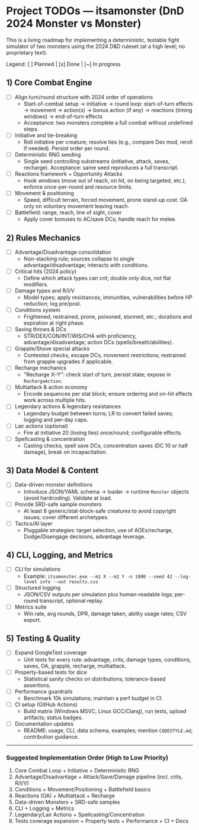 # Project TODOs — itsamonster (DnD 2024 Monster vs Monster)

This is a living roadmap for implementing a deterministic, testable fight simulator of two monsters using the 2024 D&D ruleset (at a high level; no proprietary text).

Legend: [ ] Planned | [x] Done | [~] In progress

## 1) Core Combat Engine
- [ ] Align turn/round structure with 2024 order of operations
  - Start-of-combat setup → initiative → round loop: start-of-turn effects → movement → action(s) → bonus action (if any) → reactions (timing windows) → end-of-turn effects
  - Acceptance: two monsters complete a full combat without undefined steps.
- [ ] Initiative and tie-breaking
  - Roll initiative per creature; resolve ties (e.g., compare Dex mod, reroll if needed). Persist order per round.
- [ ] Deterministic RNG seeding
  - Single seed controlling substreams (initiative, attack, saves, recharge). Acceptance: same seed reproduces a full transcript.
- [ ] Reactions framework + Opportunity Attacks
  - Hook windows (move out of reach, on hit, on being targeted, etc.), enforce once-per-round and resource limits.
- [ ] Movement & positioning
  - Speed, difficult terrain, forced movement, prone stand-up cost. OA only on voluntary movement leaving reach.
- [ ] Battlefield: range, reach, line of sight, cover
  - Apply cover bonuses to AC/save DCs; handle reach for melee.

## 2) Rules Mechanics
- [ ] Advantage/Disadvantage consolidation
  - Non-stacking rule; sources collapse to single advantage/disadvantage; interacts with conditions.
- [ ] Critical hits (2024 policy)
  - Define which attack types can crit; double only dice, not flat modifiers.
- [ ] Damage types and R/I/V
  - Model types; apply resistances, immunities, vulnerabilities before HP reduction; log pre/post.
- [ ] Conditions system
  - Frightened, restrained, prone, poisoned, stunned, etc.; durations and expiration at right phase.
- [ ] Saving throws & DCs
  - STR/DEX/CON/INT/WIS/CHA with proficiency, advantage/disadvantage; action DCs (spells/breath/abilities).
- [ ] Grapple/Shove special attacks
  - Contested checks, escape DCs, movement restrictions; restrained from grapple upgrades if applicable.
- [ ] Recharge mechanics
  - "Recharge X–Y": check start of turn, persist state; expose in `RechargeAction`.
- [ ] Multiattack & action economy
  - Encode sequences per stat block; ensure ordering and on-hit effects work across multiple hits.
- [ ] Legendary actions & legendary resistances
  - Legendary budget between turns; LR to convert failed saves; logging and per-day caps.
- [ ] Lair actions (optional)
  - Fire at initiative 20 (losing ties) once/round; configurable effects.
- [ ] Spellcasting & concentration
  - Casting checks, spell save DCs, concentration saves (DC 10 or half damage), break on incapacitation.

## 3) Data Model & Content
- [ ] Data-driven monster definitions
  - Introduce JSON/YAML schema → loader → runtime `Monster` objects (avoid hardcoding). Validate at load.
- [ ] Provide SRD-safe sample monsters
  - At least 6 generic/stat-block-safe creatures to avoid copyright issues; cover different archetypes.
- [ ] Tactics/AI layer
  - Pluggable strategies: target selection, use of AOEs/recharge, Dodge/Disengage decisions, advantage leverage.

## 4) CLI, Logging, and Metrics
- [ ] CLI for simulations
  - Example: `itsamonster.exe --m1 X --m2 Y -n 1000 --seed 42 --log-level info --out results.csv`
- [ ] Structured logging
  - JSON/CSV outputs per simulation plus human-readable logs; per-round transcript, optional replay.
- [ ] Metrics suite
  - Win rate, avg rounds, DPR, damage taken, ability usage rates; CSV export.

## 5) Testing & Quality
- [ ] Expand GoogleTest coverage
  - Unit tests for every rule: advantage, crits, damage types, conditions, saves, OA, grapple, recharge, multiattack.
- [ ] Property-based tests for dice
  - Statistical sanity checks on distributions; tolerance-based assertions.
- [ ] Performance guardrails
  - Benchmark 10k simulations; maintain a perf budget in CI.
- [ ] CI setup (GitHub Actions)
  - Build matrix (Windows MSVC, Linux GCC/Clang), run tests, upload artifacts; status badges.
- [ ] Documentation updates
  - README: usage, CLI, data schema, examples; mention `CODESTYLE.md`; contribution guidance.

---

### Suggested Implementation Order (High to Low Priority)
1) Core Combat Loop + Initiative + Deterministic RNG
2) Advantage/Disadvantage + Attack/Save/Damage pipeline (incl. crits, R/I/V)
3) Conditions + Movement/Positioning + Battlefield basics
4) Reactions (OA) + Multiattack + Recharge
5) Data-driven Monsters + SRD-safe samples
6) CLI + Logging + Metrics
7) Legendary/Lair Actions + Spellcasting/Concentration
8) Tests coverage expansion + Property tests + Performance + CI + Docs
